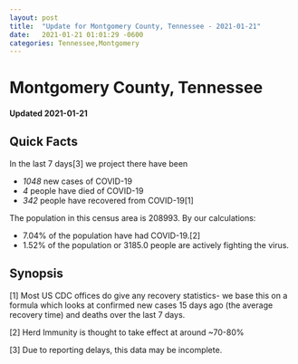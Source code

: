 ```yaml
---
layout: post
title:  "Update for Montgomery County, Tennessee - 2021-01-21"
date:   2021-01-21 01:01:29 -0600
categories: Tennessee,Montgomery
---
```


# Montgomery County, Tennessee
#### Updated 2021-01-21

## Quick Facts

In the last 7 days[3] we project there have been
- *1048* new cases of COVID-19
- *4* people have died of COVID-19
- *342* people have recovered from COVID-19[1]

The population in this census area is 208993. By our calculations:
- 7.04% of the population have had COVID-19.[2]
- 1.52% of the population or 3185.0 people are actively fighting the virus.

## Synopsis




[1] Most US CDC offices do give any recovery statistics- we base this on a formula which looks at confirmed new cases
15 days ago (the average recovery time) and deaths over the last 7 days.

[2] Herd Immunity is thought to take effect at around ~70-80%

[3] Due to reporting delays, this data may be incomplete.
 
    